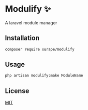 # Modulify ✨
A laravel module manager 

## Installation
```bash
composer require xurape/modulify
```

## Usage
```bash
php artisan modulify:make ModuleName
```

## License
[MIT](https://choosealicense.com/licenses/mit/)